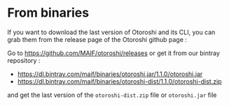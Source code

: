 # From binaries

If you want to download the last version of Otoroshi and its CLI, you can grab them from the release page of the Otoroshi github page :

Go to https://github.com/MAIF/otoroshi/releases or get it from our bintray repository :

* https://dl.bintray.com/maif/binaries/otoroshi.jar/1.1.0/otoroshi.jar
* https://dl.bintray.com/maif/binaries/otoroshi-dist/1.1.0/otoroshi-dist.zip

and get the last version of the `otoroshi-dist.zip` file or `otoroshi.jar` file
